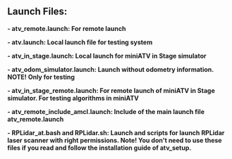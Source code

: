## Launch Files:

**- atv_remote.launch: For remote launch**

**- atv.launch: Local launch file for testing system**

**- atv_in_stage.launch: Local launch for miniATV in Stage simulator**

**- atv_odom_simulator.launch: Launch without odometry information. NOTE! Only for testing**

**- atv_in_stage_remote.launch: For remote launch of miniATV in Stage simulator. For testing algorithms in miniATV**

**- atv_remote_include_amcl.launch: Include of the main launch file atv_remote.launch**

**- RPLidar_at.bash and RPLidar.sh: Launch and scripts for launch RPLidar laser scanner with right permissions. Note! You don't need to use these files if you read and follow the installation guide of atv_setup.**
